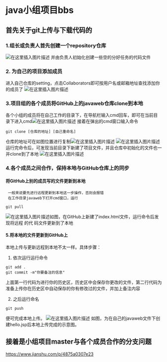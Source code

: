# java小组项目bbs
## 首先关于git上传与下载代码的
### 1.组长或负责人首先创建一个repository仓库
![在这里插入图片描述](https://img-blog.csdnimg.cn/20191124171341872.png?x-oss-process=image/watermark,type_ZmFuZ3poZW5naGVpdGk,shadow_10,text_aHR0cHM6Ly9ibG9nLmNzZG4ubmV0L3FxXzQxMjU3MzU4,size_16,color_FFFFFF,t_70)
并由负责人初始化创建一些空的分好任务的代码文件
### 2. 为自己的项目添加成员
进入自己仓库的setting，点击Collaborators即可按用户名或邮箱地址查找添加你的成员了
![在这里插入图片描述](https://img-blog.csdnimg.cn/20191124175458562.png?x-oss-process=image/watermark,type_ZmFuZ3poZW5naGVpdGk,shadow_10,text_aHR0cHM6Ly9ibG9nLmNzZG4ubmV0L3FxXzQxMjU3MzU4,size_16,color_FFFFFF,t_70)

### 3.项目组的各个成员将GitHub上的javaweb仓库clone到本地
各个小组的成员将在自己工作的目录下，在导航栏输入cmd回车，即可在当前目录下进入cmd![在这里插入图片描述](https://img-blog.csdnimg.cn/20191124172004904.png?x-oss-process=image/watermark,type_ZmFuZ3poZW5naGVpdGk,shadow_10,text_aHR0cHM6Ly9ibG9nLmNzZG4ubmV0L3FxXzQxMjU3MzU4,size_16,color_FFFFFF,t_70)
接着在弹出的cmd窗口输入命令
```shell
git clone [仓库的地址] [自己重命名]
```
仓库的地址可在如图位置进行复制![在这里插入图片描述](https://img-blog.csdnimg.cn/20191124172646751.png?x-oss-process=image/watermark,type_ZmFuZ3poZW5naGVpdGk,shadow_10,text_aHR0cHM6Ly9ibG9nLmNzZG4ubmV0L3FxXzQxMjU3MzU4,size_16,color_FFFFFF,t_70)
![在这里插入图片描述](https://img-blog.csdnimg.cn/2019112417271688.png?x-oss-process=image/watermark,type_ZmFuZ3poZW5naGVpdGk,shadow_10,text_aHR0cHM6Ly9ibG9nLmNzZG4ubmV0L3FxXzQxMjU3MzU4,size_16,color_FFFFFF,t_70)
运行完命令后，可发现当前目录下新建了项目文件，并且仓库中初始化的文件也一并clone到了本地
![在这里插入图片描述](https://img-blog.csdnimg.cn/20191124172855446.png?x-oss-process=image/watermark,type_ZmFuZ3poZW5naGVpdGk,shadow_10,text_aHR0cHM6Ly9ibG9nLmNzZG4ubmV0L3FxXzQxMjU3MzU4,size_16,color_FFFFFF,t_70)
### 4.各个成员之间合作，保持本地与GitHub仓库上的同步
####  将GitHub上别的成员写的文件更新到本地
     一般来说要先进行远程更新到本地这一步操作，否则会报错
	 在工作目录javaweb下打开cmd窗口，运行
```shell
git pull 
```
![在这里插入图片描述](https://img-blog.csdnimg.cn/20191124173813981.png?x-oss-process=image/watermark,type_ZmFuZ3poZW5naGVpdGk,shadow_10,text_aHR0cHM6Ly9ibG9nLmNzZG4ubmV0L3FxXzQxMjU3MzU4,size_16,color_FFFFFF,t_70)如图，在GitHub上新建了index.html文件，运行命令后发现将远程     		的代	码文件更新到了本地
#### 5.将本地的文件更新到GitHub上
本地上传与更新远程到本地不太一样。具体步骤：
1. 依次运行运行命令
```shell
git add .
git commit -m"你要备注的信息"
```
上面第一行代码为进行你的历史区，历史区中会保存你更改的文件，第二行代码为准备上传你在历史区中自动保存的你有修改过的文件，并加上备注内容
	
2. 之后运行命名
```shell
git push
```
便可完成本地上传。
![在这里插入图片描述](https://img-blog.csdnimg.cn/2019112417522852.png?x-oss-process=image/watermark,type_ZmFuZ3poZW5naGVpdGk,shadow_10,text_aHR0cHM6Ly9ibG9nLmNzZG4ubmV0L3FxXzQxMjU3MzU4,size_16,color_FFFFFF,t_70)
如图，为在自己的javaweb文件下创建hello.jsp后本地上传完成的示意图。
## 接着是小组项目master与各个成员合作的分支问题
https://www.jianshu.com/p/4875a0307e23